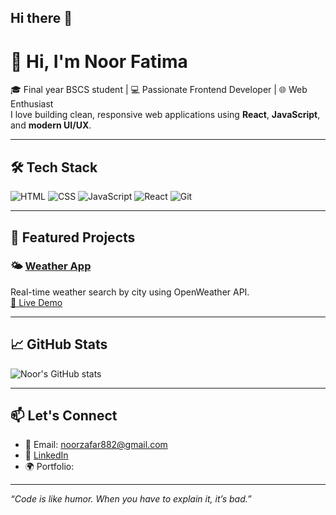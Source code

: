 ## Hi there 👋
# 👋 Hi, I'm Noor Fatima

🎓 Final year BSCS student | 💻 Passionate Frontend Developer | 🌐 Web Enthusiast  
I love building clean, responsive web applications using **React**, **JavaScript**, and **modern UI/UX**.

---

## 🛠️ Tech Stack

![HTML](https://img.shields.io/badge/-HTML5-E34F26?style=flat&logo=html5&logoColor=white)
![CSS](https://img.shields.io/badge/-CSS3-1572B6?style=flat&logo=css3)
![JavaScript](https://img.shields.io/badge/-JavaScript-F7DF1E?style=flat&logo=javascript&logoColor=black)
![React](https://img.shields.io/badge/-React-61DAFB?style=flat&logo=react&logoColor=black)
![Git](https://img.shields.io/badge/-Git-F05032?style=flat&logo=git&logoColor=white)

---

## 📌 Featured Projects

### 🌤️ [Weather App](https://github.com/noor-1457/Weather-app)
Real-time weather search by city using OpenWeather API.  
[🔗 Live Demo](https://noor-1457.github.io/Weather-app/)

---

## 📈 GitHub Stats

![Noor's GitHub stats](https://github-readme-stats.vercel.app/api?username=noor-1457&show_icons=true&theme=radical)

---

## 📫 Let's Connect

- 📧 Email: noorzafar882@gmail.com  
- 💼 [LinkedIn](https://www.linkedin.com/in/noor-fatima-63a609318/)  
- 🌍 Portfolio: 

---

_“Code is like humor. When you have to explain it, it’s bad.”_

<!--
**noor-1457/noor-1457** is a ✨ _special_ ✨ repository because its `README.md` (this file) appears on your GitHub profile.

Here are some ideas to get you started:

- 🔭 I’m currently working on ...
- 🌱 I’m currently learning ...
- 👯 I’m looking to collaborate on ...
- 🤔 I’m looking for help with ...
- 💬 Ask me about ...
- 📫 How to reach me: ...
- 😄 Pronouns: ...
- ⚡ Fun fact: ...
-->

